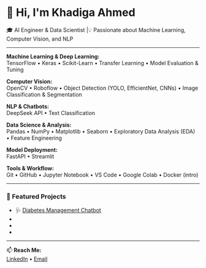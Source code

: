 
# 👋 Hi, I'm Khadiga Ahmed

🎓 AI Engineer & Data Scientist |💡 Passionate about Machine Learning, Computer Vision, and NLP

---

**Machine Learning & Deep Learning:**  
TensorFlow • Keras • Scikit-Learn •  Transfer Learning • Model Evaluation & Tuning  

**Computer Vision:**  
OpenCV • Roboflow • Object Detection (YOLO, EfficientNet, CNNs) • Image Classification & Segmentation  

**NLP & Chatbots:**  
 DeepSeek API • Text Classification 

**Data Science & Analysis:**  
Pandas • NumPy • Matplotlib • Seaborn • Exploratory Data Analysis (EDA) • Feature Engineering  

**Model Deployment:**  
 FastAPI • Streamlit 

**Tools & Workflow:**  
Git • GitHub • Jupyter Notebook • VS Code • Google Colab • Docker (intro)  

---

### 🚀 Featured Projects
- 🩺 [Diabetes Management Chatbot](link)
- 
- 
- 


---

📫 **Reach Me:**  
[LinkedIn](www.linkedin.com/in/khadiga-el-banhawy) • [Email](khadigahmed899@gmail.com)
